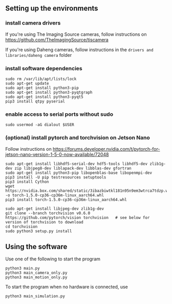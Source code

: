 ## Setting up the environments
### install camera drivers
If you're using The Imaging Source cameras, follow instructions on https://github.com/TheImagingSource/tiscamera 

If you're using Daheng cameras, follow instructions in the `drivers and libraries/daheng camera` folder

### install software dependencies
```
sudo rm /var/lib/apt/lists/lock
sudo apt-get update
sudo apt-get install python3-pip
sudo apt-get install python3-pyqtgraph
sudo apt-get install python3-pyqt5
pip3 install qtpy pyserial
```

### enable access to serial ports without sudo

```
sudo usermod -aG dialout $USER
```
 
### (optional) install pytorch and torchvision on Jetson Nano
Follow instructions on https://forums.developer.nvidia.com/t/pytorch-for-jetson-nano-version-1-5-0-now-available/72048

```
sudo apt-get install libhdf5-serial-dev hdf5-tools libhdf5-dev zlib1g-dev zip libjpeg8-dev liblapack-dev libblas-dev gfortran
sudo apt-get install python3-pip libopenblas-base libopenmpi-dev 
pip3 install -U pip testresources setuptools
pip3 install Cython
wget https://nvidia.box.com/shared/static/3ibazbiwtkl181n95n9em3wtrca7tdzp.whl -o torch-1.5.0-cp36-cp36m-linux_aarch64.whl
pip3 install torch-1.5.0-cp36-cp36m-linux_aarch64.whl
```
```
sudo apt-get install libjpeg-dev zlib1g-dev
git clone --branch torchvision v0.6.0 https://github.com/pytorch/vision torchvision   # see below for version of torchvision to download
cd torchvision
sudo python3 setup.py install
```
## Using the software
Use one of the following to start the program
```
python3 main.py
python3 main_camera_only.py
python3 main_motion_only.py
```
To start the program when no hardware is connected, use
```
python3 main_simulation.py
```
